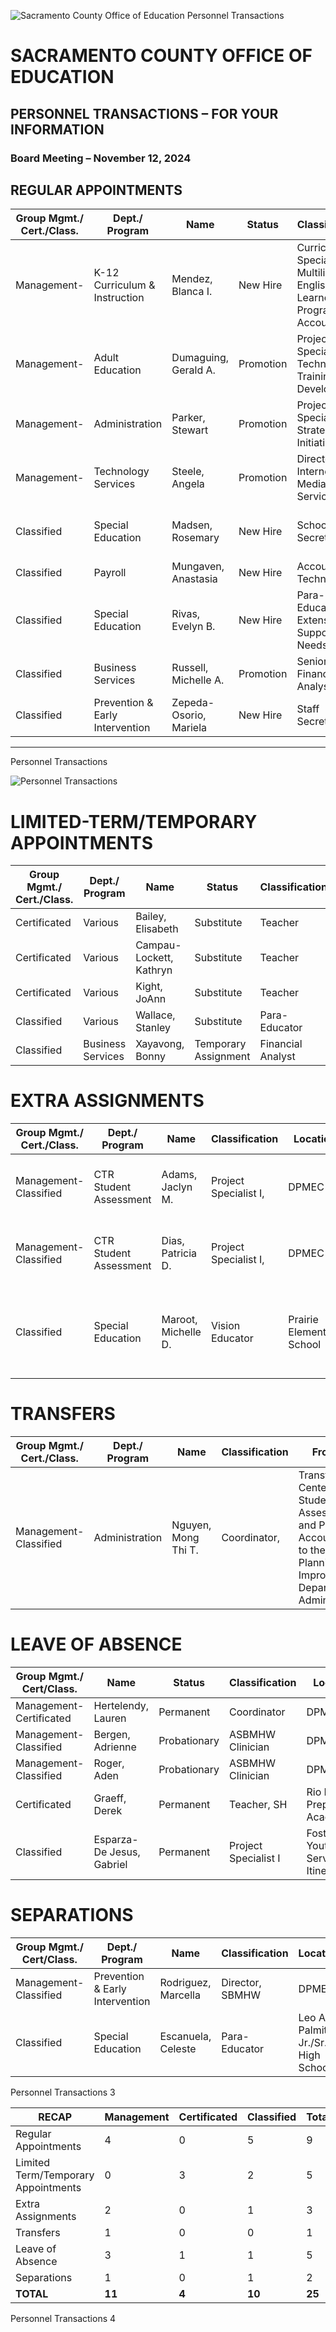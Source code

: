 <!-- Page 1 -->
![Sacramento County Office of Education Personnel Transactions](https://via.placeholder.com/993x768.png?text=Sacramento+County+Office+of+Education+Personnel+Transactions)

# SACRAMENTO COUNTY OFFICE OF EDUCATION
## PERSONNEL TRANSACTIONS – FOR YOUR INFORMATION
### Board Meeting – November 12, 2024

## REGULAR APPOINTMENTS

| Group Mgmt./ Cert./Class. | Dept./ Program | Name                     | Status      | Classification                                         | Location | Effective Date | Salary Placement |
|---------------------------|----------------|--------------------------|-------------|-------------------------------------------------------|----------|----------------|------------------|
| Management-                | K-12 Curriculum & Instruction | Mendez, Blanca I.       | New Hire    | Curriculum Specialist, Multilingual-English Learner Programs & Accountability | DPMEC    | 10/25/24       | MT-38            |
| Management-                | Adult Education | Dumaguing, Gerald A.    | Promotion   | Project Specialist I, Technology Training Development  | DPMEC    | 10/14/24       | MT-18            |
| Management-                | Administration  | Parker, Stewart           | Promotion   | Project Specialist I, Strategic Initiatives           | DPMEC    | 11/01/24       | MT-18            |
| Management-                | Technology Services | Steele, Angela          | Promotion   | Director I, Internet and Media Services               | DPMEC    | 11/04/24       | MT-40            |
| Classified                 | Special Education | Madsen, Rosemary         | New Hire    | School Secretary                                       | Leo A. Palmiter Jr./Sr. High School | 10/16/24       | CL-23-A         |
| Classified                 | Payroll         | Mungaven, Anastasia      | New Hire    | Accounting Technician                                  | Cy Young | 10/17/24       | CL-26-A         |
| Classified                 | Special Education | Rivas, Evelyn B.        | New Hire    | Para-Educator, Extensive Support Needs                | Walnut Grove/Grizzly Hollow Preschool | 10/14/24       | CL-17-A         |
| Classified                 | Business Services | Russell, Michelle A.    | Promotion   | Senior Financial Analyst                               | Cy Young | 11/01/24       | CL-42-A         |
| Classified                 | Prevention & Early Intervention | Zepeda-Osorio, Mariela | New Hire    | Staff Secretary                                        | DPMEC    | 10/28/24       | CL-23-A         |

---

Personnel Transactions
<!-- Page 2 -->
![Personnel Transactions](https://via.placeholder.com/768x993.png?text=Personnel+Transactions)

# LIMITED-TERM/TEMPORARY APPOINTMENTS

| Group Mgmt./ Cert./Class. | Dept./ Program | Name                     | Status     | Classification | Location | Effective Date/Duration |
|----------------------------|----------------|--------------------------|------------|----------------|----------|-------------------------|
| Certificated               | Various        | Bailey, Elisabeth        | Substitute  | Teacher        | Various  | 10/15/24                |
| Certificated               | Various        | Campau-Lockett, Kathryn  | Substitute  | Teacher        | Various  | 10/17/24                |
| Certificated               | Various        | Kight, JoAnn            | Substitute  | Teacher        | Various  | 11/04/24                |
| Classified                 | Various        | Wallace, Stanley         | Substitute  | Para-Educator  | Various  | 11/01/24                |
| Classified                 | Business Services | Xayavong, Bonny        | Temporary Assignment | Financial Analyst | Cy Young | 10/14/24-12/31/24      |

# EXTRA ASSIGNMENTS

| Group Mgmt./ Cert./Class. | Dept./ Program         | Name                     | Classification               | Location | Effective Date/Duration                  |
|----------------------------|-----------------------|--------------------------|------------------------------|----------|------------------------------------------|
| Management-Classified       | CTR Student Assessment | Adams, Jaclyn M.        | Project Specialist I,        | DPMEC    | Work up to 8.8 additional days for 2024-2025 fiscal year |
| Management-Classified       | CTR Student Assessment | Dias, Patricia D.       | Project Specialist I,        | DPMEC    | Work up to 8.8 additional days for 2024-2025 fiscal year |
| Classified                 | Special Education      | Maroot, Michelle D.     | Vision Educator              | Prairie Elementary School | Work up to 3.5 additional hours for online training for the 2024-2025 fiscal year |

# TRANSFERS

| Group Mgmt./ Cert./Class. | Dept./ Program | Name                     | Classification | From/To                                                                 | Effective Date/Duration |
|----------------------------|----------------|--------------------------|----------------|-------------------------------------------------------------------------|-------------------------|
| Management-Classified       | Administration  | Nguyen, Mong Thi T.      | Coordinator,    | Transfer from Center for Student Assessment and Program Accountability to the Planning and Improvement Department: Administration | 08/15/24                |
<!-- Page 3 -->
# LEAVE OF ABSENCE

| Group Mgmt./ Cert/Class.       | Name                      | Status      | Classification        | Location                          | Effective Date/Duration   |
|---------------------------------|---------------------------|-------------|------------------------|-----------------------------------|---------------------------|
| Management-Certificated         | Hertelendy, Lauren        | Permanent   | Coordinator            | DPMEC                             | 10/07/24-10/10/24        |
| Management-Classified           | Bergen, Adrienne          | Probationary| ASBMHW Clinician      | DPMEC                             | 09/18/24-09/20/24        |
| Management-Classified           | Roger, Aden               | Probationary| ASBMHW Clinician      | DPMEC                             | 11/12/24-11/15/24        |
| Certificated                    | Graeff, Derek             | Permanent   | Teacher, SH            | Rio Linda Preparatory Academy     | 10/14/24-12/20/24        |
| Classified                      | Esparza-De Jesus, Gabriel | Permanent   | Project Specialist I    | Foster Youth Services Itinerant   | 09/23/24-10/25/24        |

# SEPARATIONS

| Group Mgmt./ Cert/Class.       | Dept./ Program             | Name                      | Classification        | Location                          | Effective Date | Reason for Leaving |
|---------------------------------|----------------------------|---------------------------|------------------------|-----------------------------------|----------------|--------------------|
| Management-Classified           | Prevention & Early Intervention | Rodriguez, Marcella      | Director, SBMHW       | DPMEC                             | 01/02/25       | Resignation         |
| Classified                      | Special Education          | Escanuela, Celeste       | Para-Educator         | Leo A. Palmiter Jr./Sr. High School | 10/16/24       | Resignation         |

Personnel Transactions 3
<!-- Page 4 -->
| RECAP                                   | Management | Certificated | Classified | Total |
|-----------------------------------------|------------|--------------|------------|-------|
| Regular Appointments                    | 4          | 0            | 5          | 9     |
| Limited Term/Temporary Appointments     | 0          | 3            | 2          | 5     |
| Extra Assignments                       | 2          | 0            | 1          | 3     |
| Transfers                               | 1          | 0            | 0          | 1     |
| Leave of Absence                        | 3          | 1            | 1          | 5     |
| Separations                             | 1          | 0            | 1          | 2     |
| **TOTAL**                               | **11**     | **4**        | **10**     | **25**|

Personnel Transactions 4
